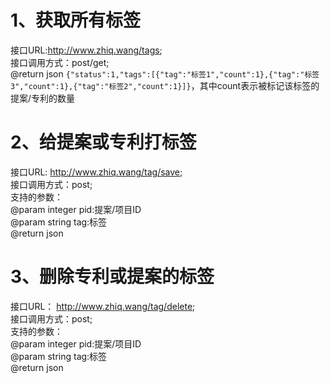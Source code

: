 # 1、获取所有标签
接口URL:http://www.zhiq.wang/tags;  
接口调用方式：post/get;  
@return json `{"status":1,"tags":[{"tag":"标签1","count":1},{"tag":"标签3","count":1},{"tag":"标签2","count":1}]}`，其中count表示被标记该标签的提案/专利的数量

# 2、给提案或专利打标签
接口URL: http://www.zhiq.wang/tag/save;  
接口调用方式：post;  
支持的参数：  
@param integer pid:提案/项目ID  
@param string tag:标签  
@return json  

# 3、删除专利或提案的标签
接口URL： http://www.zhiq.wang/tag/delete;   
接口调用方式：post;  
支持的参数：  
@param integer pid:提案/项目ID  
@param string tag:标签  
@return json 